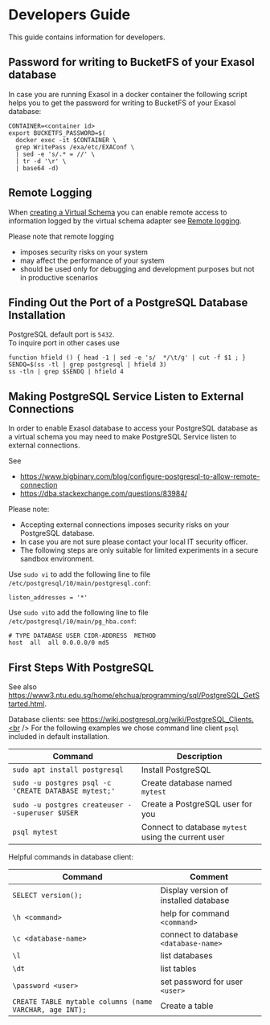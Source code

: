 # Developers Guide

This guide contains information for developers.

## Password for writing to BucketFS of your Exasol database

In case you are running Exasol in a docker container the following script helps you to get the password for writing to BucketFS of your Exasol database:

```shell
CONTAINER=<container id>
export BUCKETFS_PASSWORD=$(
  docker exec -it $CONTAINER \
  grep WritePass /exa/etc/EXAConf \
  | sed -e 's/.* = //' \
  | tr -d '\r' \
  | base64 -d)
```

## Remote Logging

When [creating a Virtual Schema](../user_guide/postgresql_user_guide.md#creating-a-virtual-schema) you can enable remote access to information logged by the virtual schema adapter see [Remote logging](https://docs.exasol.com/db/latest/database_concepts/virtual_schema/logging.htm).

Please note that remote logging
* imposes security risks on your system
* may affect the performance of your system
* should be used only for debugging and development purposes but not in productive scenarios

## Finding Out the Port of a PostgreSQL Database Installation

PostgreSQL default port is `5432`.<br />
To inquire port in other cases use

```shell
function hfield () { head -1 | sed -e 's/  */\t/g' | cut -f $1 ; }
SENDQ=$(ss -tl | grep postgresql | hfield 3)
ss -tln | grep $SENDQ | hfield 4
```

## Making PostgreSQL Service Listen to External Connections

In order to enable Exasol database to access your PostgreSQL database as a virtual schema you may need to make PostgreSQL Service listen to external connections.

See
* https://www.bigbinary.com/blog/configure-postgresql-to-allow-remote-connection
* https://dba.stackexchange.com/questions/83984/

Please note:
* Accepting external connections imposes security risks on your PostgreSQL database.
* In case you are not sure please contact your local IT security officer.
* The following steps are only suitable for limited experiments in a secure sandbox environment.

Use `sudo vi` to add the following line to file `/etc/postgresql/10/main/postgresql.conf`:
```
listen_addresses = '*'
```

Use `sudo vi`to add the following line to file `/etc/postgresql/10/main/pg_hba.conf`:
```
# TYPE DATABASE USER CIDR-ADDRESS  METHOD
host  all  all 0.0.0.0/0 md5
```

## First Steps With PostgreSQL

See also https://www3.ntu.edu.sg/home/ehchua/programming/sql/PostgreSQL_GetStarted.html.

Database clients: see https://wiki.postgresql.org/wiki/PostgreSQL_Clients.<br />
For the following examples we chose command line client `psql` included in default installation.

| Command | Description |
|---------|-------------|
| `sudo apt install postgresql` | Install PostgreSQL |
| `sudo -u postgres psql -c 'CREATE DATABASE mytest;'` | Create database named `mytest` |
| `sudo -u postgres createuser --superuser $USER` | Create a PostgreSQL user for you |
| `psql mytest` | Connect to database `mytest` using the current user |

Helpful commands in database client:

| Command | Comment |
| -------- | --------- |
| `SELECT version();` | Display version of installed database |
| `\h <command>` | help for command `<command>` |
| `\c <database-name>` | connect to database `<database-name>` |
| `\l` | list databases |
| `\dt` | list tables |
| `\password <user>` | set password for user `<user>` |
| `CREATE TABLE mytable columns (name VARCHAR, age INT);` | Create a table |

